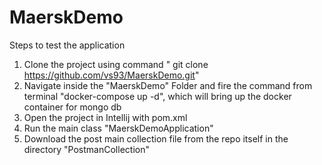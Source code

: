 # MaerskDemo
Steps to test the application
1. Clone the project using command " git clone https://github.com/vs93/MaerskDemo.git"
2. Navigate inside the "MaerskDemo" Folder and fire the command from terminal "docker-compose up -d", which will bring up the docker container for mongo db
3. Open the project in Intellij with pom.xml
4. Run the main class "MaerskDemoApplication"
5. Download the post main collection file from the repo itself in the directory "PostmanCollection"
